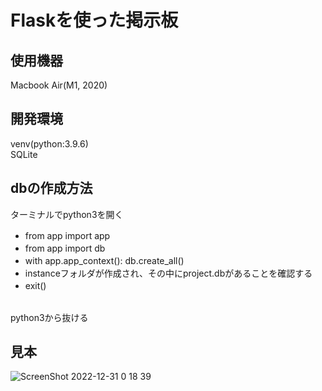 # Flaskを使った掲示板
## 使用機器
Macbook Air(M1, 2020)
## 開発環境
venv(python:3.9.6)
<br>
SQLite
## dbの作成方法
ターミナルでpython3を開く　　
<br>
- from app import app　
- from app import db　　
- with app.app_context():   db.create_all()　　
- instanceフォルダが作成され、その中にproject.dbがあることを確認する　　
- exit()　
<br>
python3から抜ける　　

## 見本
![ScreenShot 2022-12-31 0 18 39](https://user-images.githubusercontent.com/86920995/210122608-a09507a6-92c3-4592-b80f-e900931ea4d4.JPG)

